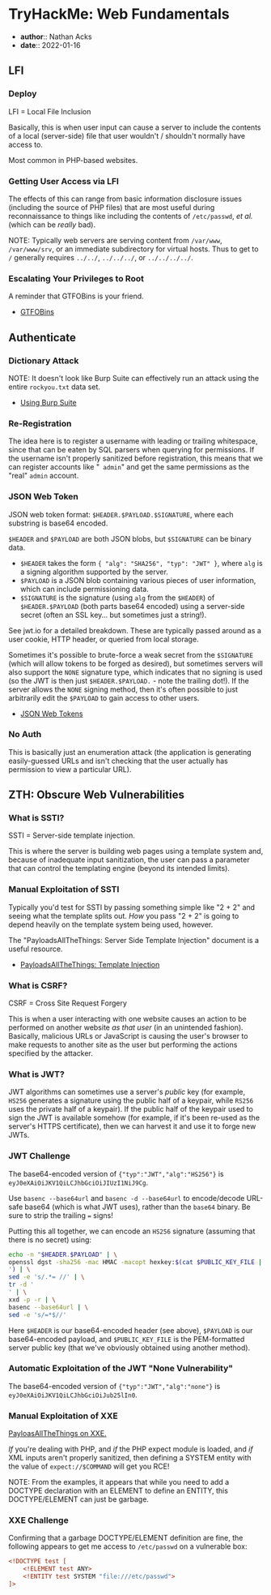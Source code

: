 # TryHackMe: Web Fundamentals

* **author**:: Nathan Acks  
* **date**:: 2022-01-16

## LFI

### Deploy

LFI = Local File Inclusion

Basically, this is when user input can cause a server to include the contents of a local (server-side) file that user wouldn't / shouldn't normally have access to.

Most common in PHP-based websites.

### Getting User Access via LFI

The effects of this can range from basic information disclosure issues (including the source of PHP files) that are most useful during reconnaissance to things like including the contents of `/etc/passwd`, *et al.* (which can be *really* bad).

NOTE: Typically web servers are serving content from `/var/www`, `/var/www/srv`, or an immediate subdirectory for virtual hosts. Thus to get to `/` generally requires `../../`, `../../../`, or `../../../../`.

### Escalating Your Privileges to Root

A reminder that GTFOBins is your friend.

* [GTFOBins](https://gtfobins.github.io/)

## Authenticate

### Dictionary Attack

NOTE: It doesn't look like Burp Suite can effectively run an attack using the entire `rockyou.txt` data set.

* [Using Burp Suite](../notes/burp-suite.md)

### Re-Registration

The idea here is to register a username with leading or trailing whitespace, since that can be eaten by SQL parsers when querying for permissions. If the username isn't properly sanitized before registration, this means that we can register accounts like "` admin`" and get the same permissions as the "real" `admin` account.

### JSON Web Token

JSON web token format: `$HEADER.$PAYLOAD.$SIGNATURE`, where each substring is base64 encoded.

`$HEADER` and `$PAYLOAD` are both JSON blobs, but `$SIGNATURE` can be binary data.

* `$HEADER` takes the form `{ "alg": "SHA256", "typ": "JWT" }`, where `alg` is a signing algorithm supported by the server.
* `$PAYLOAD` is a JSON blob containing various pieces of user information, which can include permissioning data.
* `$SIGNATURE` is the signature (using `alg` from the `$HEADER`) of `$HEADER.$PAYLOAD` (both parts base64 encoded) using a server-side secret (often an SSL key… but sometimes just a string!).

See jwt.io for a detailed breakdown. These are typically passed around as a user cookie, HTTP header, or queried from local storage.

Sometimes it's possible to brute-force a weak secret from the `$SIGNATURE` (which will allow tokens to be forged as desired), but sometimes servers will also support the `NONE` signature type, which indicates that no signing is used (so the JWT is then just `$HEADER.$PAYLOAD.` - note the trailing dot!). If the server allows the `NONE` signing method, then it's often possible to just arbitrarily edit the `$PAYLOAD` to gain access to other users.

* [JSON Web Tokens](https://jwt.io)

### No Auth

This is basically just an enumeration attack (the application is generating easily-guessed URLs and isn't checking that the user actually has permission to view a particular URL).

## ZTH: Obscure Web Vulnerabilities

### What is SSTI?

SSTI = Server-side template injection.

This is where the server is building web pages using a template system and, because of inadequate input sanitization, the user can pass a parameter that can control the templating engine (beyond its intended limits).

### Manual Exploitation of SSTI

Typically you'd test for SSTI by passing something simple like "2 + 2" and seeing what the template splits out. *How* you pass "2 + 2" is going to depend heavily on the template system being used, however.

The "PayloadsAllTheThings: Server Side Template Injection" document is a useful resource.

* [PayloadsAllTheThings: Template Injection](https://github.com/swisskyrepo/PayloadsAllTheThings/tree/master/Server%20Side%20Template%20Injection)

### What is CSRF?

CSRF = Cross Site Request Forgery

This is when a user interacting with one website causes an action to be performed on another website *as that user* (in an unintended fashion). Basically, malicious URLs or JavaScript is causing the user's browser to make requests to another site as the user but performing the actions specified by the attacker.

### What is JWT?

JWT algorithms can sometimes use a server's *public* key (for example, `HS256` generates a signature using the public half of a keypair, while `RS256` uses the private half of a keypair). If the public half of the keypair used to sign the JWT is available somehow (for example, if it's been re-used as the server's HTTPS certificate), then we can harvest it and use it to forge new JWTs.

### JWT Challenge

The base64-encoded version of `{"typ":"JWT","alg":"HS256"}` is `eyJ0eXAiOiJKV1QiLCJhbGciOiJIUzI1NiJ9Cg`. 

Use `basenc --base64url` and `basenc -d --base64url` to encode/decode URL-safe base64 (which is what JWT uses), rather than the `base64` binary. Be sure to strip the trailing `=` signs!

Putting this all together, we can encode an `HS256` signature (assuming that there is no secret) using:

```bash
echo -n "$HEADER.$PAYLOAD" | \
openssl dgst -sha256 -mac HMAC -macopt hexkey:$(cat $PUBLIC_KEY_FILE | xxd -p | tr -d '
') | \
sed -e 's/.*= //' | \
tr -d '
' | \
xxd -p -r | \
basenc --base64url | \
sed -e 's/=*$//'
```

Here `$HEADER` is our base64-encoded header (see above), `$PAYLOAD` is our base64-encoded payload, and `$PUBLIC_KEY_FILE` is the PEM-formatted server public key (that we've obviously obtained using another method).

### Automatic Exploitation of the JWT "None Vulnerability"

The base64-encoded version of `{"typ":"JWT","alg":"none"}` is `eyJ0eXAiOiJKV1QiLCJhbGciOiJub25lIn0`.

### Manual Exploitation of XXE

[PayloasAllTheThings on XXE.](https://github.com/swisskyrepo/PayloadsAllTheThings/tree/master/XXE%20Injection)

*If* you're dealing with PHP, and *if* the PHP expect module is loaded, and *if* XML inputs aren't properly sanitized, then defining a SYSTEM entity with the value of `expect://$COMMAND` will get you RCE!

NOTE: From the examples, it appears that while you need to add a DOCTYPE declaration with an ELEMENT to define an ENTITY, this DOCTYPE/ELEMENT can just be garbage.

### XXE Challenge

Confirming that a garbage DOCTYPE/ELEMENT definition are fine, the following appears to get me access to `/etc/passwd` on a vulnerable box:

```xml
<!DOCTYPE test [
	<!ELEMENT test ANY>
	<!ENTITY test SYSTEM "file:///etc/passwd">
]>
```
